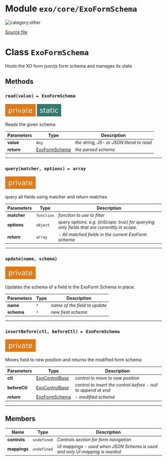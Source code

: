 # Module `exo/core/ExoFormSchema`

![category:other](https://img.shields.io/badge/category-other-blue.svg?style=flat-square)



[Source file](..\..\src\exo\core\ExoFormSchema.js)

# Class `ExoFormSchema`

Hosts the XO form json/js form schema and manages its state

## Methods

### `read(value) ► ExoFormSchema`

![modifier: private](images/badges/modifier-private.svg) ![modifier: static](images/badges/modifier-static.svg)

Reads the given schema

Parameters | Type | Description
--- | --- | ---
__value__ | `Any` | *the string, JS- or JSON literal to read*
__*return*__ | [ExoFormSchema](src-exo-core_ExoFormSchema.md) | *the parsed schema*

---

### `query(matcher, options) ► array`

![modifier: private](images/badges/modifier-private.svg)

query all fields using matcher and return matches

Parameters | Type | Description
--- | --- | ---
__matcher__ | `function` | *function to use to filter*
__options__ | `object` | *query options. e.g. {inScope: true} for querying only fields that are currenttly in scope.*
__*return*__ | `array` | *- All matched fields in the current ExoForm schema*

---

### `update(name, schema)`

![modifier: private](images/badges/modifier-private.svg)

Updates the schema of a field in the ExoForm Schema in place.

Parameters | Type | Description
--- | --- | ---
__name__ | `*` | *name of the field to update*
__schema__ | `*` | *new field schema*

---

### `insertBefore(ctl, beforeCtl) ► ExoFormSchema`

![modifier: private](images/badges/modifier-private.svg)

Moves field to new position and returns the modified form schema

Parameters | Type | Description
--- | --- | ---
__ctl__ | [ExoControlBase](src-exo-controls_ExoControlBase.md) | *control to move to new position*
__beforeCtl__ | [ExoControlBase](src-exo-controls_ExoControlBase.md) | *control to insert the control before - null to append at end*
__*return*__ | [ExoFormSchema](src-exo-core_ExoFormSchema.md) | *- modified schema*

---

## Members

Name | Type | Description
--- | --- | ---
__controls__ | `undefined` | *Controls section for form navigation*
__mappings__ | `undefined` | *UI mappings - used when JSON Schema is used and only UI mapping is needed*
